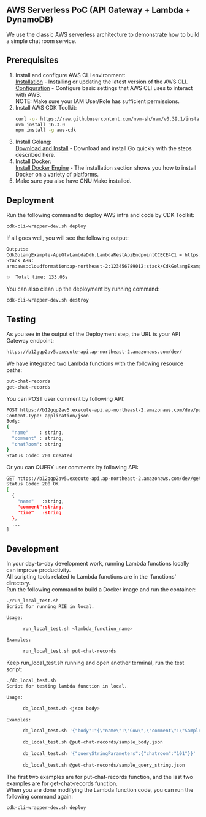 ## AWS Serverless PoC (API Gateway + Lambda + DynamoDB)
We use the classic AWS serverless architecture to demonstrate how to build a simple chat room service.<br />

## Prerequisites
1. Install and configure AWS CLI environment:<br />
   [Installation] - Installing or updating the latest version of the AWS CLI.<br />
   [Configuration] - Configure basic settings that AWS CLI uses to interact with AWS.<br />
   NOTE: Make sure your IAM User/Role has sufficient permissions.
2. Install AWS CDK Toolkit:
    ```sh
    curl -o- https://raw.githubusercontent.com/nvm-sh/nvm/v0.39.1/install.sh | bash
    nvm install 16.3.0
    npm install -g aws-cdk
    ```
3. Install Golang:<br />
   [Download and Install] - Download and install Go quickly with the steps described here.
4. Install Docker:<br />
   [Install Docker Engine] - The installation section shows you how to install Docker on a variety of platforms.
5. Make sure you also have GNU Make installed.

## Deployment
Run the following command to deploy AWS infra and code by CDK Toolkit:<br />
  ```sh
  cdk-cli-wrapper-dev.sh deploy
  ```
If all goes well, you will see the following output:<br />
  ```sh
  Outputs:
  CdkGolangExample-ApiGtwLambdaDdb.LambdaRestApiEndpointCCECE4C1 = https://b12gqp2av5.execute-api.ap-northeast-2.amazonaws.com/dev/
  Stack ARN:
  arn:aws:cloudformation:ap-northeast-2:123456789012:stack/CdkGolangExample-ApiGtwLambdaDdb/225b9050-a414-11ec-b5c2-0ab842e4df54
  
  ✨  Total time: 133.05s
  ```
You can also clean up the deployment by running command:<br />
  ```sh
  cdk-cli-wrapper-dev.sh destroy
  ```

## Testing
As you see in the output of the Deployment step, the URL is your API Gateway endpoint:<br />
  ```sh
  https://b12gqp2av5.execute-api.ap-northeast-2.amazonaws.com/dev/
  ```
We have integrated two Lambda functions with the following resource paths:
  ```sh
  put-chat-records
  get-chat-records
  ```
You can POST user comment by following API:
  ```sh
  POST https://b12gqp2av5.execute-api.ap-northeast-2.amazonaws.com/dev/put-chat-records
  Content-Type: application/json
  Body:
  {
    "name"    : string,
    "comment" : string,
    "chatRoom": string
  }
  Status Code: 201 Created
  ```
Or you can QUERY user comments by following API:
  ```sh
  GET https://b12gqp2av5.execute-api.ap-northeast-2.amazonaws.com/dev/get-chat-records?chatroom=abc123
  Status Code: 200 OK
  [
    {
      "name"   :string,
      "comment":string,
      "time"   :string
    },
    ...
  ]
  ```

## Development
In your day-to-day development work, running Lambda functions locally can improve productivity.<br />
All scripting tools related to Lambda functions are in the 'functions' directory.<br />
Run the following command to build a Docker image and run the container:<br />
  ```sh
  ./run_local_test.sh
  Script for running RIE in local.
  
  Usage:
  
        run_local_test.sh <lambda_function_name>
        
  Examples:
  
        run_local_test.sh put-chat-records
  
  ```
Keep run_local_test.sh running and open another terminal, run the test script:<br />
  ```sh
  ./do_local_test.sh
  Script for testing lambda function in local.
  
  Usage:
  
        do_local_test.sh <json body>
        
  Examples:
  
        do_local_test.sh '{"body":"{\"name\":\"Cow\",\"comment\":\"Sample comment!\",\"chatRoom\":\"101\"}"}'
        
        do_local_test.sh @put-chat-records/sample_body.json
        
        do_local_test.sh '{"queryStringParameters":{"chatroom":"101"}}'
        
        do_local_test.sh @get-chat-records/sample_query_string.json
  
  ```
The first two examples are for put-chat-records function, and the last two examples are for get-chat-records function.<br />
When you are done modifying the Lambda function code, you can run the following command again:<br />
  ```sh
  cdk-cli-wrapper-dev.sh deploy
  ```

[Installation]: <https://docs.aws.amazon.com/cli/latest/userguide/getting-started-install.html>
[Configuration]: <https://docs.aws.amazon.com/cli/latest/userguide/cli-configure-quickstart.html>
[Download and Install]: <https://go.dev/doc/install>
[Install Docker Engine]: <https://docs.docker.com/engine/install/>
